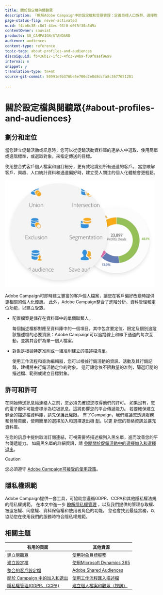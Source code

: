 ```yaml
---
title: 關於設定檔與閱聽眾
description: 「瞭解Adobe Campaign中的設定檔和受眾管理：定義目標人口族群、選擇對象、篩選收件者、收集資料及更新個人檔案。」
page-status-flag: never-activated
uuid: f4cb6c38-c8d1-44ec-93f0-d0f5f30a3d9a
contentOwner: sauviat
products: SG_CAMPAIGN/STANDARD
audience: audiences
content-type: reference
topic-tags: about-profiles-and-audiences
discoiquuid: fb436b17-1fc3-4fc3-94b9-f09f8aaf9699
internal: n
snippet: y
translation-type: tm+mt
source-git-commit: 50991e9b376be5e706d2e8d8dcfa8c3677651281

---
```



# 關於設定檔與閱聽眾{#about-profiles-and-audiences}

## 劃分和定位

當您建立促銷活動或訊息時，您可以從促銷活動資料庫的連絡人中選取、使用簡單或進階標準，或選取對象，來指定傳送的目標。

使用整合式客戶個人檔案和自訂細分，更有效地識別所有通道的客戶。 當您瞭解客戶、興趣、人口統計資料和通道偏好時，建立受人關注的個人化體驗會更輕鬆。

![](assets/do-not-localize/audiences.png)

Adobe Campaign可即時建立豐富的客戶個人檔案，讓您在客戶偏好改變時提供更相關的個人化優惠。 此外，Adobe Campaign整合了進階分析、資料管理和定位功能，以建立受眾。

* 配置檔案是儲存在資料庫中的單個聯繫人。

   每個描述檔都對應至資料庫中的一個項目，其中包含要定位、限定及個別追蹤該描述檔的必要資訊：Adobe Campaign可以追蹤線上和線下通道的每次互動，並將其合併為單一個人檔案。

* 對象是根據特定准則或一組准則建立的描述檔清單。

   使用工作流程和查詢編輯器，您可以根據行銷活動的資訊、活動及其行銷記錄，建構將由行銷活動定位的對象。 這可讓您依不限數量的准則，篩選訂閱的描述檔、範例或建立目標對象。

## 許可和許可

在開始傳送訊息給連絡人之前，您必須先確認您取得他們的許可。 如果沒有，您的電子郵件可能會標示為垃圾訊息，這將影響您的平台傳遞能力。 若要確保建立健全的描述檔資料庫，請先保護此權限。 有了Campaign，我們建議您透過服務和登陸頁面，使用簡單的選擇加入和選擇退出機 [制](../../audiences/using/creating-a-service.md)，以更 [](../../channels/using/getting-started-with-landing-pages.md) 新您的聯絡資訊並擴充資料庫。

在您的訊息中提供取消訂閱連結，可視需要將描述檔列入黑名單，進而改善您的平台傳遞能力。 如需黑名單的詳細資訊，請 [參閱關於促銷活動中的選擇加入和選擇退出](../../audiences/using/about-opt-in-and-opt-out-in-campaign.md)。

>[!CAUTION]
>
>您必須遵守 [Adobe Campaign可接受的使用政策](https://www.adobe.com/legal/terms/aup.html)。

## 隱私權規範

Adobe Campaign提供一套工具，可協助您遵循GDPR、CCPA和其他隱私權法規的隱私權規範。 在本文中進一步 [瞭解隱私權管理](https://helpx.adobe.com/campaign/kb/campaign-privacy.html) ，以及我們提供的管理存取權、被遺忘權、同意權、資料保留權和使用者角色的功能。 您也會找到最佳實務，以協助您在使用我們的服務時符合隱私權規範。

## 相關主題

| 有用的頁面 | 其他資源 |
|---|---|
| [建立閱聽眾](../../audiences/using/creating-audiences.md) | [使用對象目標服務](../../audiences/using/aep-about-audience-destinations-service.md) |
| [建立設定檔](../../audiences/using/creating-profiles.md) | [使用Microsoft Dynamics 365](../../integrating/using/working-with-campaign-standard-and-microsoft-dynamics-365.md) |
| [整合的客戶設定檔](../../audiences/using/integrated-customer-profile.md) | [Adobe Shared Audiences](../../integrating/using/sharing-audiences-with-audience-manager-or-people-core-service.md) |
| [關於 Campaign 中的加入和退出](../../audiences/using/about-opt-in-and-opt-out-in-campaign.md) | [使用工作流程匯入描述檔](../../automating/using/importing-data.md) |
| [隱私權管理(GDPR、CCPA)](https://helpx.adobe.com/campaign/kb/campaign-privacy.html) | [建立個人檔案和觀眾（視訊）](https://docs.adobe.com/content/help/en/campaign-standard-learn/tutorials/profiles-and-audiences/creating-profiles-and-audiences.html) |
